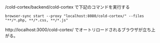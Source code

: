 /cold-cortex/backend/cold-cortex で下記のコマンドを実行する

```
browser-sync start --proxy "localhost:8080/cold-cortex/" --files "**/*.php, **/*.css, **/*.js"
```

http://localhost:3000/cold-cortex/
でオートリロードされるブラウザが立ち上がる。
